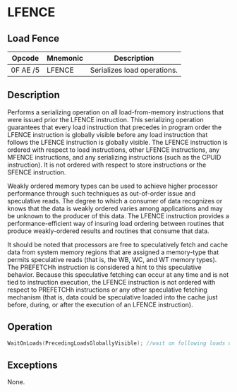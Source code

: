 # LFENCE
 
## Load Fence
 
 
|Opcode|Mnemonic|Description|
|-|-|-|
|0F AE /5|LFENCE|Serializes load operations.|
 
## Description
 
Performs a serializing operation on all load-from-memory instructions that were issued prior the LFENCE instruction. This serializing operation guarantees that every load instruction that precedes in program order the LFENCE instruction is globally visible before any load instruction that follows the LFENCE instruction is globally visible. The LFENCE instruction is ordered with respect to load instructions, other LFENCE instructions, any MFENCE instructions, and any serializing instructions (such as the CPUID instruction). It is not ordered with respect to store instructions or the SFENCE instruction.
 
Weakly ordered memory types can be used to achieve higher processor performance through such techniques as out-of-order issue and speculative reads. The degree to which a consumer of data recognizes or knows that the data is weakly ordered varies among applications and may be unknown to the producer of this data. The LFENCE instruction provides a performance-efficient way of insuring load ordering between routines that produce weakly-ordered results and routines that consume that data.
 
It should be noted that processors are free to speculatively fetch and cache data from system memory regions that are assigned a memory-type that permits speculative reads (that is, the WB, WC, and WT memory types). The PREFETCHh instruction is considered a hint to this speculative behavior. Because this speculative fetching can occur at any time and is not tied to instruction execution, the LFENCE instruction is not ordered with respect to PREFETCHh instructions or any other speculative fetching mechanism (that is, data could be speculative loaded into the cache just before, during, or after the execution of an LFENCE instruction).
 
 
## Operation
 
```c
WaitOnLoads(PrecedingLoadsGloballyVisible); //wait on following loads until preceding loads are globally visible

```
 
 
## Exceptions
 
None.
